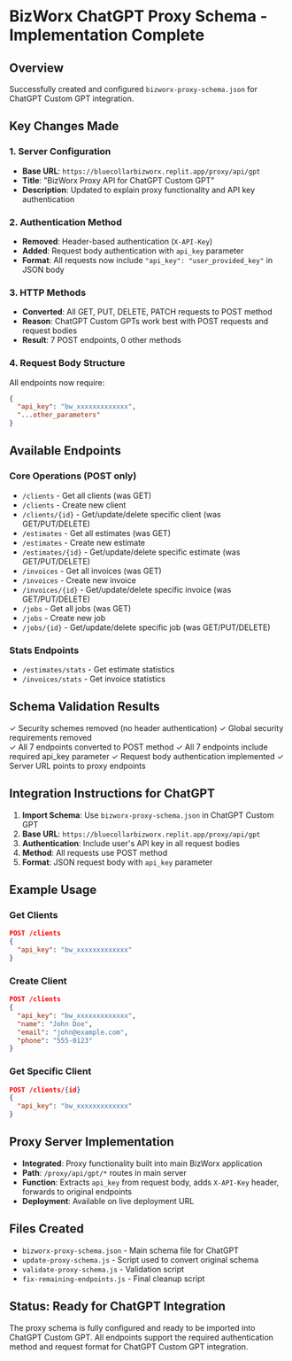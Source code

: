 # BizWorx ChatGPT Proxy Schema - Implementation Complete

## Overview
Successfully created and configured `bizworx-proxy-schema.json` for ChatGPT Custom GPT integration.

## Key Changes Made

### 1. Server Configuration
- **Base URL**: `https://bluecollarbizworx.replit.app/proxy/api/gpt`
- **Title**: "BizWorx Proxy API for ChatGPT Custom GPT"
- **Description**: Updated to explain proxy functionality and API key authentication

### 2. Authentication Method
- **Removed**: Header-based authentication (`X-API-Key`)
- **Added**: Request body authentication with `api_key` parameter
- **Format**: All requests now include `"api_key": "user_provided_key"` in JSON body

### 3. HTTP Methods
- **Converted**: All GET, PUT, DELETE, PATCH requests to POST method
- **Reason**: ChatGPT Custom GPTs work best with POST requests and request bodies
- **Result**: 7 POST endpoints, 0 other methods

### 4. Request Body Structure
All endpoints now require:
```json
{
  "api_key": "bw_xxxxxxxxxxxxx",
  "...other_parameters"
}
```

## Available Endpoints

### Core Operations (POST only)
- `/clients` - Get all clients (was GET)
- `/clients` - Create new client 
- `/clients/{id}` - Get/update/delete specific client (was GET/PUT/DELETE)
- `/estimates` - Get all estimates (was GET)
- `/estimates` - Create new estimate
- `/estimates/{id}` - Get/update/delete specific estimate (was GET/PUT/DELETE)
- `/invoices` - Get all invoices (was GET)
- `/invoices` - Create new invoice
- `/invoices/{id}` - Get/update/delete specific invoice (was GET/PUT/DELETE)
- `/jobs` - Get all jobs (was GET)
- `/jobs` - Create new job
- `/jobs/{id}` - Get/update/delete specific job (was GET/PUT/DELETE)

### Stats Endpoints
- `/estimates/stats` - Get estimate statistics
- `/invoices/stats` - Get invoice statistics

## Schema Validation Results
✓ Security schemes removed (no header authentication)
✓ Global security requirements removed  
✓ All 7 endpoints converted to POST method
✓ All 7 endpoints include required api_key parameter
✓ Request body authentication implemented
✓ Server URL points to proxy endpoints

## Integration Instructions for ChatGPT

1. **Import Schema**: Use `bizworx-proxy-schema.json` in ChatGPT Custom GPT
2. **Base URL**: `https://bluecollarbizworx.replit.app/proxy/api/gpt`
3. **Authentication**: Include user's API key in all request bodies
4. **Method**: All requests use POST method
5. **Format**: JSON request body with `api_key` parameter

## Example Usage

### Get Clients
```json
POST /clients
{
  "api_key": "bw_xxxxxxxxxxxxx"
}
```

### Create Client
```json
POST /clients  
{
  "api_key": "bw_xxxxxxxxxxxxx",
  "name": "John Doe",
  "email": "john@example.com",
  "phone": "555-0123"
}
```

### Get Specific Client
```json
POST /clients/{id}
{
  "api_key": "bw_xxxxxxxxxxxxx"
}
```

## Proxy Server Implementation
- **Integrated**: Proxy functionality built into main BizWorx application
- **Path**: `/proxy/api/gpt/*` routes in main server
- **Function**: Extracts `api_key` from request body, adds `X-API-Key` header, forwards to original endpoints
- **Deployment**: Available on live deployment URL

## Files Created
- `bizworx-proxy-schema.json` - Main schema file for ChatGPT
- `update-proxy-schema.js` - Script used to convert original schema
- `validate-proxy-schema.js` - Validation script
- `fix-remaining-endpoints.js` - Final cleanup script

## Status: Ready for ChatGPT Integration
The proxy schema is fully configured and ready to be imported into ChatGPT Custom GPT. All endpoints support the required authentication method and request format for ChatGPT Custom GPT integration.